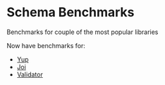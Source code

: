 # Schema Benchmarks

Benchmarks for couple of the most popular libraries

Now have benchmarks for:
- [Yup](https://github.com/jquense/yup)
- [Joi](https://github.com/hapijs/joi)
- [Validator](https://github.com/chriso/validator.js)
